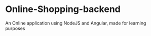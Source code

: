 # Online-Shopping-backend
An Online application using NodeJS and Angular, made for learning purposes
